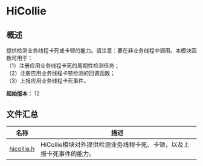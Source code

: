 # HiCollie

## 概述

提供检测业务线程卡死或卡顿的能力。请注意：要在非业务线程中调用。本模块函数可用于：<br>（1）注册应用业务线程卡死的周期性检测任务；<br>（2）注册应用业务线程卡顿检测的回调函数；<br>（3）上报应用业务线程卡死事件。

**起始版本：** 12
## 文件汇总

| 名称 | 描述 |
| -- | -- |
| [hicollie.h](capi-hicollie-h.md) | HiCollie模块对外提供检测业务线程卡死、卡顿，以及上报卡死事件的能力。 |
